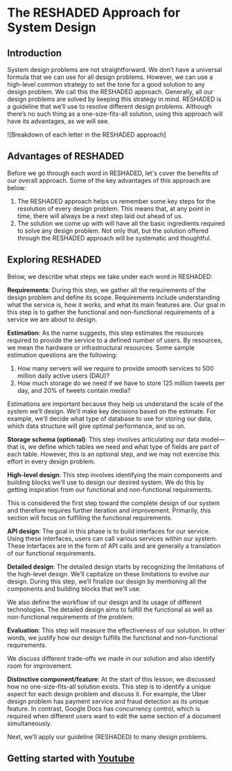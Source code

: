 # The RESHADED Approach for System Design
## Introduction
System design problems are not straightforward. We don’t have a universal formula that we can use for all design problems. However, we can use a high-level common strategy to set the tone for a good solution to any design problem. We call this the RESHADED approach. Generally, all our design problems are solved by keeping this strategy in mind. RESHADED is a guideline that we’ll use to resolve different design problems. Although there’s no such thing as a one-size-fits-all solution, using this approach will have its advantages, as we will see.

![Breakdown of each letter in the RESHADED approach]

## Advantages of RESHADED
Before we go through each word in RESHADED, let's cover the benefits of our overall approach. Some of the key advantages of this approach are below:

1. The RESHADED approach helps us remember some key steps for the resolution of every design problem. This means that, at any point in time, there will always be a next step laid out ahead of us.
2. The solution we come up with will have all the basic ingredients required to solve any design problem. Not only that, but the solution offered through the RESHADED approach will be systematic and thoughtful.

## Exploring RESHADED
Below, we describe what steps we take under each word in RESHADED:

**Requirements**: During this step, we gather all the requirements of the design problem and define its scope. Requirements include understanding what the service is, how it works, and what its main features are. Our goal in this step is to gather the functional and non-functional requirements of a service we are about to design.

**Estimation**: As the name suggests, this step estimates the resources required to provide the service to a defined number of users. By resources, we mean the hardware or infrastructural resources. Some sample estimation questions are the following:

1. How many servers will we require to provide smooth services to 500 million daily active users (DAU)?
2. How much storage do we need if we have to store 125 million tweets per day, and 20% of tweets contain media?

Estimations are important because they help us understand the scale of the system we’ll design. We’ll make key decisions based on the estimate. For example, we’ll decide what type of database to use for storing our data, which data structure will give optimal performance, and so on.

**Storage schema (optional)**: This step involves articulating our data model—that is, we define which tables we need and what type of fields are part of each table. However, this is an optional step, and we may not exercise this effort in every design problem.

**High-level design**: This step involves identifying the main components and building blocks we’ll use to design our desired system. We do this by getting inspiration from our functional and non-functional requirements.


This is considered the first step toward the complete design of our system and therefore requires further iteration and improvement. Primarily, this section will focus on fulfilling the functional requirements.

**API design**: The goal in this phase is to build interfaces for our service. Using these interfaces, users can call various services within our system. These interfaces are in the form of API calls and are generally a translation of our functional requirements.



**Detailed design**: The detailed design starts by recognizing the limitations of the high-level design. We’ll capitalize on these limitations to evolve our design. During this step, we’ll finalize our design by mentioning all the components and building blocks that we’ll use.



We also define the workflow of our design and its usage of different technologies. The detailed design aims to fulfill the functional as well as non-functional requirements of the problem.

**Evaluation**: This step will measure the effectiveness of our solution. In other words, we justify how our design fulfills the functional and non-functional requirements.



We discuss different trade-offs we made in our solution and also identify room for improvement.

**Distinctive component/feature**: At the start of this lesson, we discussed how no one-size-fits-all solution exists. This step is to identify a unique aspect for each design problem and discuss it. For example, the Uber design problem has payment service and fraud detection as its unique feature. In contrast, Google Docs has concurrency control, which is required when different users want to edit the same section of a document simultaneously.



Next, we’ll apply our guideline (RESHADED) to many design problems.


## Getting started with [Youtube](../../Design%20Youtube/System%20Design%20YouTube/)